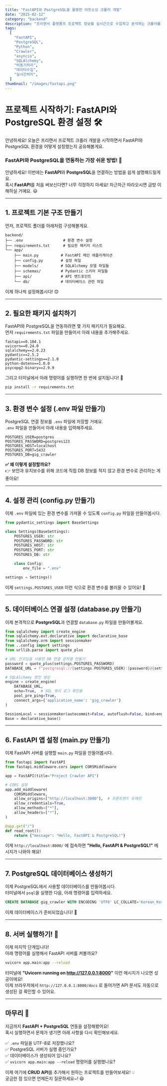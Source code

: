 ```yaml
---
title: "FastAPI와 PostgreSQL을 활용한 아웃소싱 크롤러 개발"
date: "2025-02-12"
category: "backend"
description: "프리랜서 플랫폼의 프로젝트 정보를 실시간으로 수집하고 분석하는 크롤러를 만들어보았어요. FastAPI의 비동기 처리와 PostgreSQL의 강력한 기능을 활용해서 효율적인 시스템을 구축했답니다! 🚀"
tags:
  [
    "FastAPI",
    "PostgreSQL",
    "Python",
    "Crawler",
    "asyncio",
    "SQLAlchemy",
    "비동기처리",
    "데이터수집",
    "실시간처리",
  ]
thumbnail: "/images/fastapi.png"
---
```


# 프로젝트 시작하기: FastAPI와 PostgreSQL 환경 설정 🛠️

안녕하세요! 오늘은 프리랜서 프로젝트 크롤러 개발을 시작하면서 FastAPI와 PostgreSQL 환경을 어떻게 설정했는지 공유해볼게요.

### **FastAPI와 PostgreSQL을 연동하는 가장 쉬운 방법! 🚀**

안녕하세요! 이번에는 **FastAPI**와 **PostgreSQL**을 연결하는 방법을 쉽게 설명해드릴게요.  
혹시 **FastAPI**를 처음 써보신다면? 너무 걱정하지 마세요! 차근차근 따라오시면 금방 이해하실 거예요. 😃

---

## **1. 프로젝트 기본 구조 만들기**

먼저, 프로젝트 폴더를 아래처럼 구성해볼게요.

```
backend/
├── .env                  # 환경 변수 설정
├── requirements.txt      # 필요한 패키지 리스트
└── app/
    ├── main.py          # FastAPI 메인 애플리케이션
    ├── config.py        # 설정 파일
    ├── models/          # SQLAlchemy 모델 파일들
    ├── schemas/         # Pydantic 스키마 파일들
    ├── api/             # API 엔드포인트
    └── db/              # 데이터베이스 관련 파일
```

이제 하나씩 설정해봅시다! 😊

---

## **2. 필요한 패키지 설치하기**

FastAPI와 PostgreSQL을 연동하려면 몇 가지 패키지가 필요해요.  
먼저 `requirements.txt` 파일을 만들어서 아래 내용을 추가해주세요.

```text
fastapi==0.104.1
uvicorn==0.24.0
sqlalchemy==2.0.23
pydantic==2.5.2
pydantic-settings==2.1.0
python-dotenv==1.0.0
psycopg2-binary==2.9.9
```

그리고 터미널에서 아래 명령어를 실행하면 한 번에 설치됩니다! 🎯

```bash
pip install -r requirements.txt
```

---

## **3. 환경 변수 설정 (.env 파일 만들기)**

PostgreSQL 연결 정보를 `.env` 파일에 저장할 거예요.  
`.env` 파일을 만들어서 아래 내용을 입력해주세요.

```env
POSTGRES_USER=postgres
POSTGRES_PASSWORD=postgres123
POSTGRES_HOST=localhost
POSTGRES_PORT=5432
POSTGRES_DB=gig_crawler
```

**✅ 왜 이렇게 설정할까요?**  
👉 보안과 유지보수를 위해 코드에 직접 DB 정보를 적지 않고 환경 변수로 관리하는 게 좋아요!

---

## **4. 설정 관리 (config.py 만들기)**

이제 `.env` 파일에 있는 환경 변수를 가져올 수 있도록 `config.py` 파일을 만들어봅시다.

```python
from pydantic_settings import BaseSettings

class Settings(BaseSettings):
    POSTGRES_USER: str
    POSTGRES_PASSWORD: str
    POSTGRES_HOST: str
    POSTGRES_PORT: str
    POSTGRES_DB: str

    class Config:
        env_file = ".env"

settings = Settings()
```

이제 `settings.POSTGRES_USER` 이런 식으로 환경 변수를 불러올 수 있어요! 🎉

---

## **5. 데이터베이스 연결 설정 (database.py 만들기)**

이제 본격적으로 **PostgreSQL**과 연결할 `database.py` 파일을 만들어볼게요.

```python
from sqlalchemy import create_engine
from sqlalchemy.ext.declarative import declarative_base
from sqlalchemy.orm import sessionmaker
from ..config import settings
from urllib.parse import quote_plus

# URL 인코딩을 사용한 DB 연결 문자열 만들기
password = quote_plus(settings.POSTGRES_PASSWORD)
DATABASE_URL = f"postgresql://{settings.POSTGRES_USER}:{password}@{settings.POSTGRES_HOST}:{settings.POSTGRES_PORT}/{settings.POSTGRES_DB}"

# SQLAlchemy 엔진 생성
engine = create_engine(
    DATABASE_URL,
    echo=True,  # SQL 쿼리 로그 확인용
    pool_pre_ping=True,
    connect_args={'application_name': 'gig_crawler'}
)

SessionLocal = sessionmaker(autocommit=False, autoflush=False, bind=engine)
Base = declarative_base()
```

---

## **6. FastAPI 앱 설정 (main.py 만들기)**

이제 FastAPI 서버를 실행할 `main.py` 파일을 만들어봅시다.

```python
from fastapi import FastAPI
from fastapi.middleware.cors import CORSMiddleware

app = FastAPI(title="Project Crawler API")

# CORS 설정
app.add_middleware(
    CORSMiddleware,
    allow_origins=["http://localhost:3000"],  # 프론트엔드 도메인
    allow_credentials=True,
    allow_methods=["*"],
    allow_headers=["*"],
)

@app.get("/")
def read_root():
    return {"message": "Hello, FastAPI & PostgreSQL!"}
```

이제 `http://localhost:8000/` 에 접속하면 **"Hello, FastAPI & PostgreSQL!"** 메시지가 나와야 해요!

---

## **7. PostgreSQL 데이터베이스 생성하기**

이제 PostgreSQL에서 사용할 데이터베이스를 만들어봅시다.  
터미널에서 `psql`을 실행한 다음, 아래 명령어를 입력하세요.

```sql
CREATE DATABASE gig_crawler WITH ENCODING 'UTF8' LC_COLLATE='Korean_Korea.949' LC_CTYPE='Korean_Korea.949';
```

이제 데이터베이스가 준비되었습니다! 🎉

---

## **8. 서버 실행하기! 🚀**

이제 마지막 단계입니다!  
아래 명령어를 실행해서 FastAPI 서버를 켜볼까요?

```bash
uvicorn app.main:app --reload
```

터미널에 **"Uvicorn running on http://127.0.0.1:8000"** 이런 메시지가 나오면 성공이에요!  
이제 브라우저에서 `http://127.0.0.1:8000/docs` 로 들어가면 API 문서도 자동으로 생성된 걸 확인할 수 있어요.

---

## **마무리 🎯**

지금까지 **FastAPI + PostgreSQL** 연동을 설정해봤어요!  
혹시 실행하면서 문제가 생기면 아래 사항을 다시 확인해보세요.

✅ `.env` 파일을 UTF-8로 저장했나요?  
✅ PostgreSQL 서버가 실행 중인가요?  
✅ 데이터베이스가 생성되어 있나요?  
✅ `uvicorn app.main:app --reload` 명령어를 실행했나요?

이제 여기에 **CRUD API**를 추가해서 원하는 프로젝트를 만들어보세요! 💡  
궁금한 점 있으면 언제든지 질문하세요~! 😃
